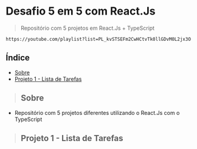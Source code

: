 # Desafio 5 em 5 com React.Js

> Repositório com 5 projetos em React.Js + TypeScript

```
https://youtube.com/playlist?list=PL_kvSTSEFm2CwHCtvTk0llGDvM0L2jx3O
```

## Índice

- [Sobre](#sobre)
- [Projeto 1 - Lista de Tarefas](#projeto-1)

> ## <a name="sobre"></a> Sobre

- Repositório com 5 projetos diferentes utilizando o React.Js com o TypeScript

> ## <a name="projeto-1"></a> Projeto 1 - Lista de Tarefas